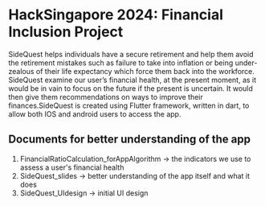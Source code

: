 # HackSingapore 2024: Financial Inclusion Project

SideQuest helps individuals have a secure retirement and help them avoid the retirement mistakes such as failure to take into inflation or being under-zealous of their life expectancy which force them back into the workforce. SideQuest examine our user’s financial health, at the present moment, as it would be in vain to focus on the future if the present is uncertain. It would then give them recommendations on ways to improve their finances.SideQuest is created using Flutter framework, written in dart, to allow both IOS and android users to access the app.

## Documents for better understanding of the app
1. FinancialRatioCalculation_forAppAlgorithm -> the indicators we use to assess a user's financial health
2. SideQuest_slides -> better understanding of the app itself and what it does
3. SideQuest_UIdesign -> initial UI design
